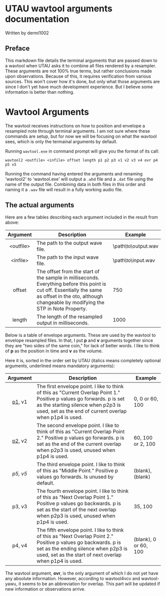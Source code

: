 # UTAU wavtool arguments documentation
Written by dermi1002

## Preface
  This markdown file details the terminal arguments that are passed down to a wavtool when UTAU asks it to combine all files rendered by a resampler. These arguments are not 100% true terms, but rather conclusions made upon observations. Because of this, it requires verification from various sources.
This won't cover how it's done, but only what those arguments are since I don't yet have much development experience. But I believe some information is better than nothing.

# Wavtool Arguments
  The wavtool receives instructions on how to position and envelope a resampled note through terminal arguments. I am not sure where these commands are setup, but for now we will be focusing on what the wavtool sees, which is only the termainal arguments by default.

  Running `wavtool.exe` in command prompt will give you the format of its call:

```
wavtool2 <outfile> <infile> offset length p1 p2 p3 v1 v2 v3 v4 ovr p4 p5 v5
```

Running the command having entered the arguments and renaming 'wavtool2' to 'wavtool.exe' will output a `.whd` file and a `.dat` file using the name of the output file. Combining data in both files in this order and naming it a `.wav` file will result in a fully working audio file.

## The actual arguments
  Here are a few tables describing each argument included in the result from above:

 | Argument | Description | Example |
 | :---: | --- | --- |
 | \<outfile\> | The path to the output wave file. | \path\to\output.wav |
 | \<infile\> | The path to the input wave file. | \path\to\input.wav |
 | offset | The offset from the start of the sample in milliseconds. Everything before this point is cut off. Essentially the same as offset in the oto, although changeable by modifying the STP in Note Property. | 750 |
 | length | The length of the resampled output in milliseconds. | 1000 |

Below is a table of envelope arguments. These are used by the wavtool to envelope resampled files. In that, I put **p** and **v** arguments together since they are "two sides of the same coin," for lack of better words. I like to think of **p** as the position in time and **v** as the volume.

Here it is, sorted in the order set by UTAU (italics means completely optional arguments, underlined means mandatory arguments):

 | Argument | Description | Example |
 | :---: | --- | --- |
 | <ins>p1</ins>, v1 | The first envelope point. I like to think of this as "Current Overlap Point 1." Positive p values go forwards. p is set as the starting silence when p2p3 is used, set as the end of current overlap when p1p4 is used. | 0, 0 or 60, 100 |
 | <ins>p2</ins>, v2 | The second envelope point. I like to think of this as "Current Overlap Point 2." Positive p values go forwards. p is set as the end of the current overlap when p2p3 is used, unused when p1p4 is used. | 60, 100 or 2, 100 |
  | *p5, v5* | The third envelope point. I like to think of this as "Middle Point." Positive p values go forwards. Is unused by default. | (blank), (blank) |
 | p3, v3 | The fourth envelope point. I like to think of this as "Next Overlap Point 1." Positive p values go backwards. p is set as the start of the next overlap when p2p3 is used, unused when p1p4 is used. | 35, 100 |
 | p4, v4 | The fifth envelope point. I like to think of this as "Next Overlap Point 2." Positive p values go backwards. p is set as the ending silence when p2p3 is used, set as the start of next overlap when p1p4 is used. | (blank), 0 or 60, 100 |

The wavtool argument, **ovr**, is the only argument of which I do not yet have any absolute information. However, according to wavtool4vcv and wavtool-yawu, it seems to be an abbreviation for overlap. This part will be updated if new information or observations arrive.
